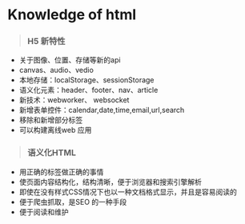 # Knowledge of html
> ### H5 新特性
- 关于图像、位置、存储等新的api
- canvas、audio、vedio
- 本地存储：localStorage、sessionStorage
- 语义化元素：header、footer、nav、article
- 新技术：webworker、 websocket
- 新增表单控件：calendar,date,time,email,url,search
- 移除和新增部分标签
- 可以构建离线web 应用

> ### 语义化HTML
- 用正确的标签做正确的事情
- 使页面内容结构化，结构清晰，便于浏览器和搜索引擎解析
- 即使在没有样式CSS情况下也以一种文档格式显示，并且是容易阅读的
- 便于爬虫抓取，是SEO 的一种手段
- 便于阅读和维护